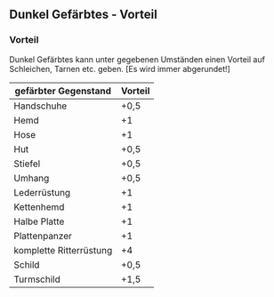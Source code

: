 ## Dunkel Gefärbtes - Vorteil

### Vorteil

Dunkel Gefärbtes kann unter gegebenen Umständen einen Vorteil auf Schleichen, Tarnen etc. geben.
[Es wird immer abgerundet!]

| gefärbter Gegenstand | Vorteil |
| ---------------------- | ------- |
| Handschuhe| +0,5 |
| Hemd | +1 |
| Hose | +1 |
| Hut | +0,5 |
| Stiefel | +0,5 |
| Umhang | +0,5 |
| Lederrüstung | +1 |
| Kettenhemd | +1 |
| Halbe Platte | +1 |
| Plattenpanzer | +1 |
| komplette Ritterrüstung | +4 |
| Schild | +0,5 |
| Turmschild | +1,5 |
